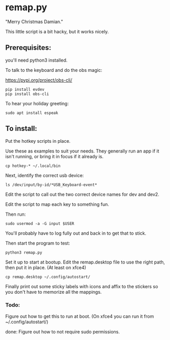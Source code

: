 # remap.py

"Merry Christmas Damian."

This little script is a bit hacky, but it works nicely.

## Prerequisites:

you'll need python3 installed.

To talk to the keyboard and do the obs magic:

https://pypi.org/project/obs-cli/

```
pip install evdev
pip install obs-cli
```

To hear your holiday greeting:

```
sudo apt install espeak
```


## To install:

Put the hotkey scripts in place.

Use these as examples to suit your needs. They generally run an app if it isn't running, or bring it in focus if it already is.

```
cp hotkey-* ~/.local/bin
```

Next, identify the correct usb device:

```
ls /dev/input/by-id/*USB_Keyboard-event*
```

Edit the script to call out the two correct device names for dev and dev2.

Edit the script to map each key to something fun.

Then run: 

```
sudo usermod -a -G input $USER
```

You'll probably have to log fully out and back in to get that to stick.

Then start the program to test:

```
python3 remap.py
```

Set it up to start at bootup. Edit the remap.desktop file to use the right path, then put it in place. (At least on xfce4)

```
cp remap.desktop ~/.config/autostart/
```

Finally print out some sticky labels with icons and affix to the stickers so you don't have to memorize all the mappings.

### Todo:

Figure out how to get this to run at boot. (On xfce4 you can run it from ~/.config/autostart/)

done: Figure out how to not require sudo permissions.

